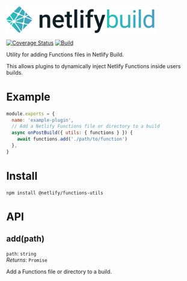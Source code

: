 <img src="../../static/logo.png" width="400"/><br>

[![Coverage Status](https://codecov.io/gh/netlify/build/branch/master/graph/badge.svg)](https://codecov.io/gh/netlify/build)
[![Build](https://github.com/netlify/build/workflows/Build/badge.svg)](https://github.com/netlify/build/actions)

Utility for adding Functions files in Netlify Build.

This allows plugins to dynamically inject Netlify Functions inside users builds.

# Example

```js
module.exports = {
  name: 'example-plugin',
  // Add a Netlify Functions file or directory to a build
  async onPostBuild({ utils: { functions } }) {
    await functions.add('./path/to/function')
  },
}
```

# Install

```
npm install @netlify/functions-utils
```

# API

## add(path)

`path`: `string`\
_Returns_: `Promise`

Add a Functions file or directory to a build.
